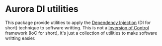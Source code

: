 # Aurora DI utilities

This package provide utilities to apply the 
[Dependency Injection](https://en.wikipedia.org/wiki/Dependency_injection) 
(DI for short) technique to software writting. This is not a 
[Inversion of Control](https://en.wikipedia.org/wiki/Inversion_of_control) 
framework (IoC for short), it's just a collection of utilities to make 
software writting easier.